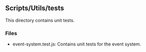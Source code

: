 ## Scripts/Utils/__tests__

This directory contains unit tests.

### Files

- event-system.test.js: Contains unit tests for the event system.
